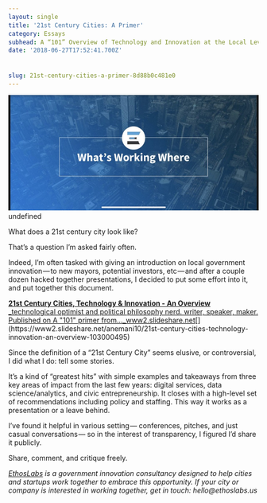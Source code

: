```yaml
---
layout: single
title: '21st Century Cities: A Primer'
category: Essays
subhead: A “101” Overview of Technology and Innovation at the Local Level
date: '2018-06-27T17:52:41.700Z'


slug: 21st-century-cities-a-primer-8d88b0c481e0
---
```


![](/img/1__9xdptnb4YnxLme2CxeqOqA__2x.jpeg)
undefined

What does a 21st century city look like?

That’s a question I’m asked fairly often.

Indeed, I’m often tasked with giving an introduction on local government innovation — to new mayors, potential investors, etc — and after a couple dozen hacked together presentations, I decided to put some effort into it, and put together this document.

[**21st Century Cities, Technology & Innovation - An Overview**  
_technological optimist and political philosophy nerd. writer, speaker, maker. Published on A "101" primer from…_www2.slideshare.net](https://www2.slideshare.net/anemani10/21st-century-cities-technology-innovation-an-overview-103000495 "https://www2.slideshare.net/anemani10/21st-century-cities-technology-innovation-an-overview-103000495")[](https://www2.slideshare.net/anemani10/21st-century-cities-technology-innovation-an-overview-103000495)

Since the definition of a “21st Century City” seems elusive, or controversial, I did what I do: tell some stories.

It’s a kind of “greatest hits” with simple examples and takeaways from three key areas of impact from the last few years: digital services, data science/analytics, and civic entrepreneurship. It closes with a high-level set of recommendations including policy and staffing. This way it works as a presentation or a leave behind.

I’ve found it helpful in various setting — conferences, pitches, and just casual conversations — so in the interest of transparency, I figured I’d share it publicly.

Share, comment, and critique freely.

[_EthosLabs_](http://ethoslabs.us) _is a government innovation consultancy designed to help cities and startups work together to embrace this opportunity. If your city or company is interested in working together, get in touch: hello@ethoslabs.us_